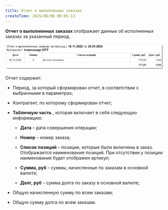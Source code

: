 ```yaml
---
title: Отчет о выполненных заказах
createTime: 2025/06/06 09:05:13
---
```

**Отчет о выполненных заказах** отображает данные об исполненных заказах за указанный период.

![](../../../assets/work/three/125.png)

Отчет содержит:

- Период, за который сформирован отчет, в соответствии с выбранными в параметрах;

- Контрагент, по которому сформирован отчет;

- **Табличную часть** , которая включает в себя следующую информацию:

    - **Дата** – дата совершения операции;

    - **Номер** – номер заказа;

    - **Список позиций** – позиции, которые были включены в заказ. Отображается наименование позиций. При отсутствии у позиции наименования будет отображен артикул;

    - **Сумма, руб** – суммы, начисленные по заказам в основной валюте;

    - **Долг, руб** – сумма долга по заказу в основной валюте;

- Общую начисленную сумму по всем заказам;

- Общую сумму долга по всем заказам.